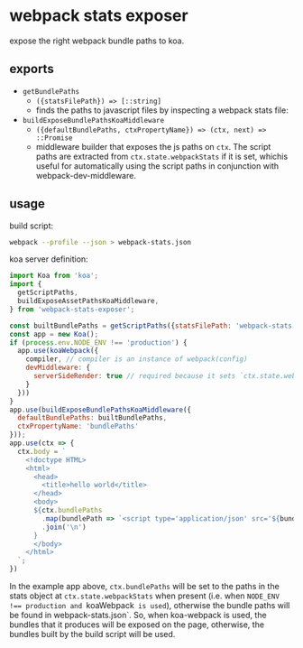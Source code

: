 # webpack stats exposer

expose the right webpack bundle paths to koa.

## exports
* `getBundlePaths`
  * `({statsFilePath}) => [::string]`
  * finds the paths to javascript files by inspecting a webpack stats file: 
* `buildExposeBundlePathsKoaMiddleware`
  * `({defaultBundlePaths, ctxPropertyName}) => (ctx, next) => ::Promise`
  * middleware builder that exposes the js paths on `ctx`. The script paths are extracted from `ctx.state.webpackStats` if it is set, whichis useful for automatically using the script paths in conjunction with webpack-dev-middleware.

## usage

build script:
```sh
webpack --profile --json > webpack-stats.json
```

koa server definition:
```js
import Koa from 'koa';
import {
  getScriptPaths,
  buildExposeAssetPathsKoaMiddleware,
} from 'webpack-stats-exposer';

const builtBundlePaths = getScriptPaths({statsFilePath: 'webpack-stats.json'})
const app = new Koa();
if (process.env.NODE_ENV !== 'production') {
  app.use(koaWebpack({
    compiler, // compiler is an instance of webpack(config)
    devMiddleware: {
      serverSideRender: true // required because it sets `ctx.state.webpackStats`. See https://github.com/shellscape/koa-webpack#server-side-rendering
    }
  }))
}
app.use(buildExposeBundlePathsKoaMiddleware({
  defaultBundlePaths: builtBundlePaths,
  ctxPropertyName: 'bundlePaths'
}));
app.use(ctx => {
  ctx.body = `
    <!doctype HTML>
    <html>
      <head>
        <title>hello world</title>
      </head>
      <body>
      ${ctx.bundlePaths
        .map(bundlePath => `<script type='application/json' src='${bundlePath}' ></script>`)
        .join('\n')
      }
      </body>
    </html>
  `;
})
```
In the example app above, `ctx.bundlePaths` will be set to the paths in the stats object at `ctx.state.webpackStats` when present (i.e. when `NODE_ENV !== production and `koaWebpack` is used`), otherwise the bundle paths will be found in  webpack-stats.json`.
So, when koa-webpack is used, the bundles that it produces will be exposed on the page, otherwise, the bundles built by the build script will be used.
